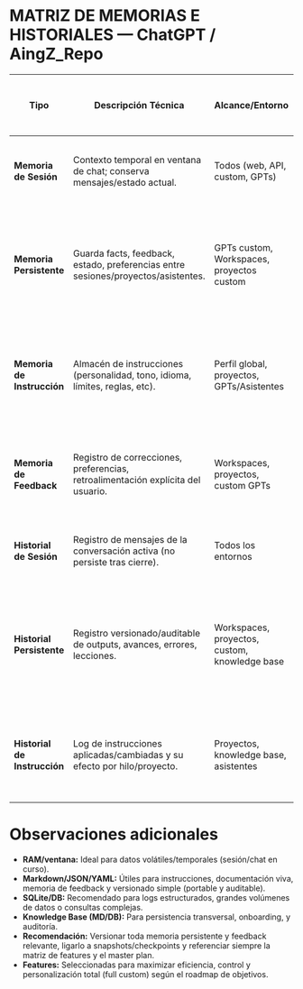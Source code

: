 # MATRIZ DE MEMORIAS E HISTORIALES — ChatGPT / AingZ_Repo

| Tipo                       | Descripción Técnica                                                                | Alcance/Entorno                              | Persistencia     | Jerarquía/Precedencia                                  | Acceso/Actualización             | Ejemplo / Caso de Uso                                          | Archivo/DB recomendado                              | Entorno óptimo           | Features Full Custom (según objetivo)                             | Notas / Observaciones                 |
|----------------------------|------------------------------------------------------------------------------------|----------------------------------------------|------------------|--------------------------------------------------------|-----------------------------------|----------------------------------------------------------------|-----------------------------------------------------|--------------------------|--------------------------------------------------------------------|---------------------------------------|
| **Memoria de Sesión**      | Contexto temporal en ventana de chat; conserva mensajes/estado actual.             | Todos (web, API, custom, GPTs)               | No (solo sesión) | Inferior a todas (se borra al cerrar chat/sesión)      | Directa, solo usuario actual      | Seguimiento de instrucciones en una conversación puntual       | Ninguno (en RAM/ventana)                              | UI web/API/CLI            | CORE-01, WF-01, WF-04, UX-03, UX-04                                  | No reutilizable fuera de sesión        |
| **Memoria Persistente**    | Guarda facts, feedback, estado, preferencias entre sesiones/proyectos/asistentes.  | GPTs custom, Workspaces, proyectos custom     | Sí               | Puede sobrescribir globales/locales según entorno      | Scripts, UI, API, manual           | “Recuerda mis preferencias de análisis de datos para el futuro”| JSON/SQLite/YAML/MD                                      | Workspace, Asistente, API  | CORE-05, WF-04, WF-06, DATA-02, DATA-04, WF-02, KPI, EVA-09         | Sujeta a permisos y roles             |
| **Memoria de Instrucción** | Almacén de instrucciones (personalidad, tono, idioma, límites, reglas, etc).      | Perfil global, proyectos, GPTs/Asistentes    | Sí               | Global > Proyecto > GPT > Sesión                       | UI, archivos, API, settings         | Definir voz/tone/estilo a nivel repo o custom assistant       | Markdown (.md) / YAML / settings.json                         | Perfil, repo, asistente       | WF-05, DATA-01, UX-01, UX-02, UX-03, SEC-03, SEC-04, INT-05         | Puede anular otras memorias           |
| **Memoria de Feedback**    | Registro de correcciones, preferencias, retroalimentación explícita del usuario.   | Workspaces, proyectos, custom GPTs           | Sí               | Suma/anula a instrucciones o memoria persistente       | Manual, evals, logs                 | “No sugieras más la API X”                                    | JSON/MD/Log plano                                              | Proyecto, KB, feedback loop   | WF-02, EVA-02, EVA-03, EVA-05, DATA-04, OUT-01, OUT-03              | Versionar feedback relevante          |
| **Historial de Sesión**    | Registro de mensajes de la conversación activa (no persiste tras cierre).          | Todos los entornos                           | No               | Solo dentro de la sesión activa                        | Visual en UI; accesible por usuario  | Releer o buscar contexto reciente                               | Ninguno (en RAM/ventana)                                      | UI web/API/CLI                | OUT-03, UX-03, UX-04, WF-01, WF-04                                    | Exportable manual, no nativo         |
| **Historial Persistente**  | Registro versionado/auditable de outputs, avances, errores, lecciones.             | Workspaces, proyectos, custom, knowledge base | Sí               | Puede priorizarse en proyectos especiales              | Automatizado, scripts, logs          | Logs de evolución de proyecto, onboarding, auditoría           | Markdown (.md), SQLite, JSON, Log estructurado                 | Knowledge base, auditoría       | DATA-02, DATA-03, DATA-04, WF-07, WF-09, EVA-09, EVA-07, OUT-01      | Ideal: ligado a KPIs y checkpoints    |
| **Historial de Instrucción**| Log de instrucciones aplicadas/cambiadas y su efecto por hilo/proyecto.          | Proyectos, knowledge base, asistentes         | Sí               | Depende del entorno, prioriza último cambio            | Logs automáticos, docs, scripts      | Auditoría de cambios de personalidad, reglas o permisos        | Log plano, Markdown (.md), YAML/JSON                            | Proyecto, control de cambios     | WF-05, EVA-01, EVA-02, EVA-07, SEC-03, DATA-02, WF-04                 | Clave para troubleshooting            |

# Observaciones adicionales
- **RAM/ventana:** Ideal para datos volátiles/temporales (sesión/chat en curso).
- **Markdown/JSON/YAML:** Útiles para instrucciones, documentación viva, memoria de feedback y versionado simple (portable y auditable).
- **SQLite/DB:** Recomendado para logs estructurados, grandes volúmenes de datos o consultas complejas.
- **Knowledge Base (MD/DB):** Para persistencia transversal, onboarding, y auditoría.
- **Recomendación:** Versionar toda memoria persistente y feedback relevante, ligarlo a snapshots/checkpoints y referenciar siempre la matriz de features y el master plan.
- **Features:** Seleccionadas para maximizar eficiencia, control y personalización total (full custom) según el roadmap de objetivos.


